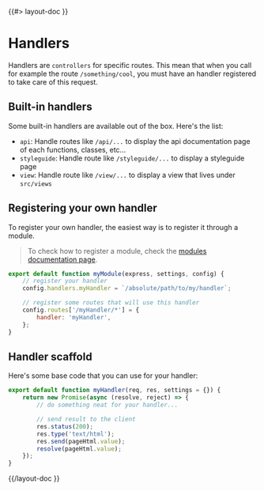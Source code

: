 <!--
/**
 * @name            Handlers
 * @namespace       doc.handlers
 * @type            Markdown
 * @platform        md
 * @status          stable
 * @menu            Documentation / Handlers           /doc/handlers/overview
 *
 * @since           2.0.0
 * @author    Olivier Bossel <olivier.bossel@gmail.com> (https://coffeekraken.io)
 */
-->

{{#> layout-doc }}

# Handlers

Handlers are `controllers` for specific routes. This mean that when you call for example the route `/something/cool`, you must have an handler registered to take care of this request.

## Built-in handlers

Some built-in handlers are available out of the box. Here's the list:

-   `api`: Handle routes like `/api/...` to display the api documentation page of each functions, classes, etc...
-   `styleguide`: Handle route like `/styleguide/...` to display a styleguide page
-   `view`: Handle route like `/view/...` to display a view that lives under `src/views`

## Registering your own handler

To register your own handler, the easiest way is to register it through a module.

> To check how to register a module, check the [modules documentation page](/doc/servers/modules).

```js
export default function myModule(express, settings, config) {
    // register your handler
    config.handlers.myHandler = `/absolute/path/to/my/handler`;

    // register some routes that will use this handler
    config.routes['/myHandler/*'] = {
        handler: 'myHandler',
    };
}
```

## Handler scaffold

Here's some base code that you can use for your handler:

```js
export default function myHandler(req, res, settings = {}) {
    return new Promise(async (resolve, reject) => {
        // do something neat for your handler...

        // send result to the client
        res.status(200);
        res.type('text/html');
        res.send(pageHtml.value);
        resolve(pageHtml.value);
    });
}
```

{{/layout-doc }}
